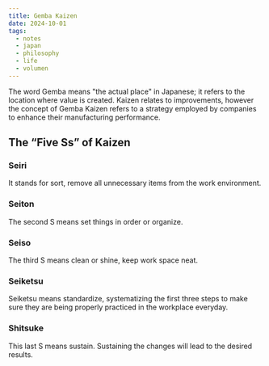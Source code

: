 ```yaml
---
title: Gemba Kaizen
date: 2024-10-01
tags:
  - notes
  - japan
  - philosophy
  - life
  - volumen
---
```


The word Gemba means "the actual place" in Japanese; it refers to the location where value is created. Kaizen relates to improvements, however the concept of Gemba Kaizen refers to a strategy employed by companies to enhance their manufacturing performance.

## The “Five Ss” of Kaizen

### Seiri

It stands for sort, remove all unnecessary items from the work environment.

### Seiton

The second S means set things in order or organize.

### Seiso

The third S means clean or shine, keep work space neat.

### Seiketsu

Seiketsu means standardize, systematizing the first three steps to make sure they are being properly practiced in the workplace everyday.

### Shitsuke

This last S means sustain. Sustaining the changes will lead to the desired results.
